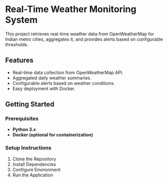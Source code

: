 # Real-Time Weather Monitoring System

This project retrieves real-time weather data from OpenWeatherMap for Indian metro cities, aggregates it, and provides alerts based on configurable thresholds.

## Features
- Real-time data collection from OpenWeatherMap API.
- Aggregated daily weather summaries.
- Configurable alerts based on weather conditions.
- Easy deployment with Docker.

## Getting Started

### Prerequisites
- **Python 3.x**
- **Docker (optional for containerization)**

### Setup Instructions

1. Clone the Repository
2. Install Dependencies
3. Configure Environment
4. Run the Application
